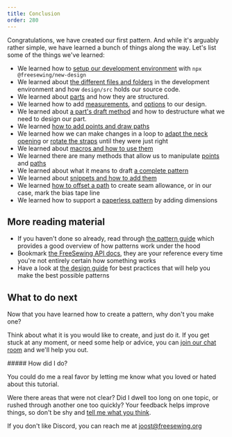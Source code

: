 ```yaml
---
title: Conclusion
order: 280
---
```


Congratulations, we have created our first pattern. And while it's arguably
rather simple, we have learned a bunch of things along the way. Let's list
some of the things we've learned:

- We learned how to [setup our development environment][new-design] with `npx
  @freesewing/new-design`
- We learned about [the different files and folders][structure] in the
  development environment and how `design/src` holds our source code.
- We learned about [parts][our-first-part] and how they are structured.
- We learned how to add [measurements][adding-measurements], and
  [options][adding-options] to our design.
- We learned about [a part's draft method][draft-method] and how to destructure
  what we need to design our part.
- We learned [how to add points and draw paths][constructing-the-neck-opening]
- We learned how we can make changes in a loop to [adapt the neck
  opening][fitting-the-neck-opening] or [rotate the straps][avoiding-overlap]
  until they were just right
- We learned about [macros and how to use them][creating-the-closure]
- We learned there are many methods that allow us to manipulate
  [points](/reference/api/point/) and [paths](/reference/api/path/)
- We learned about what it means to draft [a complete
  pattern][completing-our-pattern]
- We learned about [snippets and how to add them][completing-our-pattern]
- We learned [how to offset a path][completing-our-pattern] to create seam
  allowance, or in our case, mark the bias tape line
- We learned how to support a [paperless pattern][paperless] by adding
  dimensions

[new-design]: /tutorials/pattern-design/new-design
[structure]: /tutorials/pattern-design/new-design
[our-first-part]: /tutorials/pattern-design/our-first-part
[adding-measurements]: /tutorials/pattern-design/adding-measurements
[adding-options]: /tutorials/pattern-design/adding-options
[draft-method]: /tutorials/pattern-design/draft-method
[constructing-the-neck-opening]: /tutorials/pattern-design/constructing-the-neck-opening
[fitting-the-neck-opening]: /tutorials/pattern-design/fitting-the-neck-opening
[avoiding-overlap]: /tutorials/pattern-design/avoiding-overlap
[creating-the-closure]: /tutorials/pattern-design/creating-the-closure
[completing-our-pattern]: /tutorials/pattern-design/completing-our-pattern
[paperless]: /tutorials/pattern-design/paperless


## More reading material

- If you haven't done so already, read through [the pattern
  guide](/guides/patterns/) which provides a good overview of how patterns work
  under the hood
- Bookmark [the FreeSewing API docs](/reference/api/), they are your reference
  every time you're not entirely certain how something works
- Have a look at [the design guide](/guides/best-practices/) for best practices
  that will help you make the best possible patterns

## What to do next

Now that you have learned how to create a pattern, why don't you make one?

Think about what it is you would like to create, and just do it. If you get
stuck at any moment, or need some help or advice, you can [join our chat
room](https://discord.freesewing.org/) and we'll help you out.

<Comment by="joost">
##### How did I do?

You could do me a real favor by letting me know what you loved or hated about
this tutorial.

Were there areas that were not clear? Did I dwell too long on one topic, or
rushed through another one too quickly?  Your feedback helps improve things,
so don't be shy and [tell me what you think](https://discord.freesewing.org/).

If you don't like Discord, you can reach me at joost@freesewing.org
</Comment>
